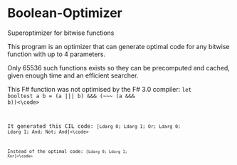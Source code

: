 # Boolean-Optimizer
Superoptimizer for bitwise functions

This program is an optimizer that can generate optimal code
for any bitwise function with up to 4 parameters.

Only 65536 such functions exists so they can be precomputed
and cached, given enough time and an efficient searcher.


This F# function was not optimised by the F# 3.0 compiler:
<code>let booltest a b  = (a ||| b) &&& (~~~ (a &&& b))<\code>

It generated this CIL code:
<code>[Ldarg 0; Ldarg 1; Or; Ldarg 0; Ldarg 1; And; Not; And]<\code>

Instead of the optimal code:
<code>[Ldarg 0; Ldarg 1; Xor]<\code>
